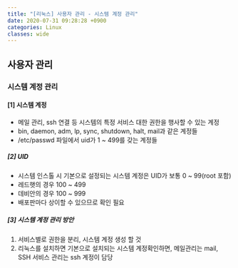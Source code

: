 ```yaml
---
title: "[리눅스] 사용자 관리 - 시스템 계정 관리"
date: 2020-07-31 09:28:28 +0900
categories: Linux
classes: wide
---
```


## 사용자 관리 

### 시스템 계정 관리

#### [1] 시스템 계정

- 메일 관리, ssh 연결 등 시스템의 특정 서비스 대한 권한을 행사할 수 있는 계정
- bin, daemon, adm, lp, sync, shutdown, halt, mail과 같은 계정들
- /etc/passwd 파일에서 uid가 1 ~ 499를 갖는 계정들

##### [2] UID

- 시스템 인스톨 시 기본으로 설정되는 시스템 계정은 UID가 보통 0 ~ 99(root 포함)
- 레드햇의 경우 100 ~ 499
- 데비안의 경우 100 ~ 999
- 배포판마다 상이할 수 있으므로 확인 필요

##### [3] 시스템 계정 관리 방안

1) 서비스별로 권한을 분리, 시스템 계정 생성 할 것
2) 리눅스를 설치하면 기본으로 설치되는 시스템 계정확인하면, 메일관리는 mail, SSH 서비스 관리는 ssh 계정이 담당


